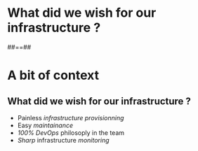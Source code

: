 
<!-- .slide: data-background="./assets/images/vil-son-vRyFSqEOTZI-unsplash.jpg" class="transition" -->

# What did we wish for our infrastructure ?

##==##

# A bit of context
## What did we wish for our infrastructure ?

- Painless *infrastructure provisionning*
- Easy *maintainance*
- *100% DevOps* philosoply in the team
- *Sharp* infrastructure *monitoring*
